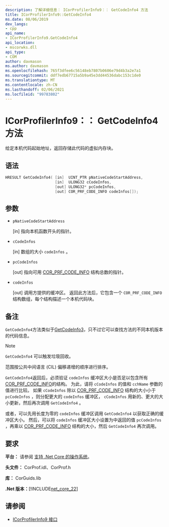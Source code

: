 ```yaml
---
description: 了解详细信息： ICorProfilerInfo9：： GetCodeInfo4 方法
title: ICorProfilerInfo9::GetCodeInfo4
ms.date: 08/06/2019
dev_langs:
- cpp
api_name:
- ICorProfilerInfo9.GetCodeInfo4
api_location:
- mscorwks.dll
api_type:
- COM
author: davmason
ms.author: davmason
ms.openlocfilehash: 765f3dfee6c56148eb7807b0606e79d4b3a2e7a1
ms.sourcegitcommit: ddf7edb67715a5b9a45e3dd44536dabc153c1de0
ms.translationtype: MT
ms.contentlocale: zh-CN
ms.lasthandoff: 02/06/2021
ms.locfileid: "99783802"
---
```

# <a name="icorprofilerinfo9getcodeinfo4-method"></a>ICorProfilerInfo9：： GetCodeInfo4 方法

给定本机代码起始地址，返回存储此代码的虚拟内存块。

## <a name="syntax"></a>语法

```cpp
HRESULT GetCodeInfo4( [in]  UINT_PTR pNativeCodeStartAddress,
                      [in]  ULONG32 cCodeInfos,
                      [out] ULONG32* pcCodeInfos,
                      [out] COR_PRF_CODE_INFO codeInfos[]);
```

## <a name="parameters"></a>参数

- `pNativeCodeStartAddress`

  \[in] 指向本机函数开头的指针。

- `cCodeInfos`

  \[in] 数组的大小 `codeInfos` 。

- `pcCodeInfos`

  \[out] 指向可用 [COR_PRF_CODE_INFO](cor-prf-code-info-structure.md) 结构总数的指针。

- `codeInfos`

  \[out] 调用方提供的缓冲区。 返回此方法后，它包含一个 `COR_PRF_CODE_INFO` 结构数组，每个结构描述一个本机代码块。

## <a name="remarks"></a>备注

`GetCodeInfo4`方法类似于[GetCodeInfo3](icorprofilerinfo4-getcodeinfo3-method.md)，只不过它可以查找方法的不同本机版本的代码信息。

> [!NOTE]
> `GetCodeInfo4` 可以触发垃圾回收。

范围按公共中间语言 (CIL) 偏移递增的顺序进行排序。

`GetCodeInfo4`返回后，必须验证 `codeInfos` 缓冲区大小是否足以包含所有[COR_PRF_CODE_INFO](cor-prf-code-info-structure.md)的结构。 为此，请将 `cCodeInfos` 的值和 `cchName` 参数的值进行比较。 如果 `cCodeInfos` 除以 [COR_PRF_CODE_INFO](cor-prf-code-info-structure.md) 结构的大小小于 `pcCodeInfos` ，则分配更大的 `codeInfos` 缓冲区， `cCodeInfos` 用新的、更大的大小更新，然后再次调用 `GetCodeInfo4` 。

或者，可以先用长度为零的 `codeInfos` 缓冲区调用 `GetCodeInfo4` 以获取正确的缓冲区大小。 然后，可以将 `codeInfos` 缓冲区大小设置为中返回的值 `pcCodeInfos` ，再乘以 [COR_PRF_CODE_INFO](cor-prf-code-info-structure.md) 结构的大小，然后 `GetCodeInfo4` 再次调用。

## <a name="requirements"></a>要求

**平台：** 请参阅 [支持 .Net Core 的操作系统](../../../core/install/windows.md?pivots=os-windows)。

**头文件：** CorProf.idl、CorProf.h

**库：** CorGuids.lib

**.Net 版本：**[!INCLUDE[net_core_22](../../../../includes/net-core-22-md.md)]

## <a name="see-also"></a>请参阅

- [ICorProfilerInfo9 接口](ICorProfilerInfo9-interface.md)

